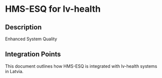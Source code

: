 # HMS-ESQ for lv-health

## Description

Enhanced System Quality

## Integration Points

This document outlines how HMS-ESQ is integrated with lv-health systems in Latvia.
